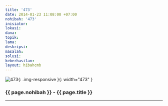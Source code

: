 ```yaml
---
title: '473'
date: 2014-01-23 11:08:00 +07:00
nohibah: '473'
inisiator: 
lokasi: 
dana: 
topik: 
lama: 
deskripsi: 
masalah: 
solusi: 
keberhasilan: 
layout: hibahcmb
---
```


![473](/static/img/hibahcmb/473.png){: .img-responsive }{: width="473" }

### {{ page.nohibah }} - {{ page.title }}

---
